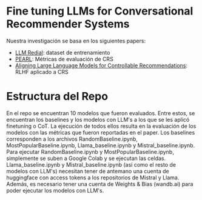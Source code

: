 # Fine tuning LLMs for Conversational Recommender Systems

Nuestra investigación se basa en los siguientes papers:
- [LLM Redial](https://aclanthology.org/2024.findings-acl.529.pdf): dataset de entrenamiento
- [PEARL](https://aclanthology.org/2024.findings-acl.65.pdf): Métricas de evaluación de CRS
- [Aligning Large Language Models for Controllable Recommendations](https://arxiv.org/pdf/2403.05063): RLHF aplicado a CRS

# Estructura del Repo
En el repo se encuentran 10 modelos que fueron evaluados. Entre estos, se encuentran los baselines y los modelos con LLM's a los que se les aplicó finetuning o CoT.
La ejecución de todos ellos resulta en la evaluación de los modelos con las métricas que fueron reportadas en el paper.
Los baselines corresponden a los archivos RandomBaseline.ipynb, MostPopularBaseline.ipynb, Llama_baseline.ipynb y Mistral_baseline.ipynb.
Para ejecutar RandomBaseline.ipynb y MostPopularBaseline.ipynb, simplemente se suben a Google Colab y se ejecutan las celdas.
Llama_baseline.ipynb y Mistral_baseline.ipynb (así como el resto de modelos con LLM's) necesitan tener de antemano una cuenta de huggingface con access tokens a los repositorios de Mistral y Llama.
Además, es necesario tener una cuenta de Weights & Bias (wandb.ai) para poder ejecutar los modelos con LLM's.
